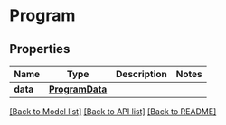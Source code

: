 # Program

## Properties
Name | Type | Description | Notes
------------ | ------------- | ------------- | -------------
**data** | [**ProgramData**](ProgramData.md) |  | 

[[Back to Model list]](../README.md#documentation-for-models) [[Back to API list]](../README.md#documentation-for-api-endpoints) [[Back to README]](../README.md)


